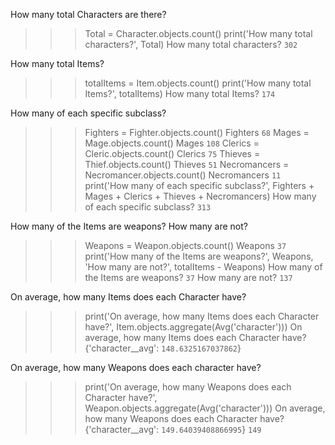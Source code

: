 How many total Characters are there?
>>> Total = Character.objects.count()
>>> print('How many total characters?', Total)
How many total characters? ```302```

How many total Items?
>>> totalItems = Item.objects.count()
>>> print('How many total Items?', totalItems)
How many total Items? ```174```

How many of each specific subclass?
>>> Fighters = Fighter.objects.count()
>>> Fighters
```68```
>>> Mages = Mage.objects.count()
>>> Mages
```108```
>>> Clerics = Cleric.objects.count()
>>> Clerics
```75```
>>> Thieves = Thief.objects.count()
>>> Thieves
```51```
>>> Necromancers = Necromancer.objects.count()
>>> Necromancers
```11```
>>> print('How many of each specific subclass?', Fighters + Mages + Clerics + Thieves + Necromancers)
How many of each specific subclass? ```313```

How many of the Items are weapons? How many are not?
>>> Weapons = Weapon.objects.count()
>>> Weapons
```37```
>>> print('How many of the Items are weapons?', Weapons, 'How many are not?', totalItems - Weapons)
How many of the Items are weapons? ```37``` How many are not? ```137```

On average, how many Items does each Character have?
>>> print('On average, how many Items does each Character have?', Item.objects.aggregate(Avg('character')))
On average, how many Items does each Character have? {'character__avg': ```148.6325167037862```} 

On average, how many Weapons does each character have?
>>> print('On average, how many Weapons does each Character have?', Weapon.objects.aggregate(Avg('character')))
On average, how many Weapons does each Character have? {'character__avg': ```149.64039408866995```}
>>>```149```
